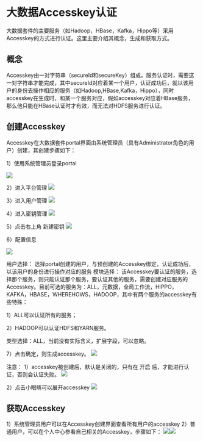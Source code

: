 # 大数据Accesskey认证

大数据套件的主要服务（如Hadoop，HBase，Kafka，Hippo等）采用Accesskey的方式进行认证。这里主要介绍其概念，生成和获取方式。

## 概念

Accesskey由一对字符串（secureId和secureKey）组成。服务认证时，需要这一对字符串才能完成，其中secureId对应着某一个用户，认证成功后，就以该用户的身份去操作相应的服务（如Hadoop,HBase,Kafka，Hippo），同时accesskey在生成时，和某一个服务对应，假如accesskey对应着HBase服务，那么他只能在HBase认证时才有效，而无法对HDFS服务进行认证。

## 创建Accesskey

Accesskey在大数据套件portal界面由系统管理员（具有Administrator角色的用户）创建，其创建步骤如下：

1）使用系统管理员登录portal

![](/组件使用/accesskey/login.png)

2）进入平台管理
![](/组件使用/accesskey/portal_main.png)

3）进入用户管理
![](/组件使用/accesskey/user_manage_main.png)

4）进入密钥管理
![](/组件使用/accesskey/portal_accesskey.png)

5）点击右上角 新建密钥
![](/组件使用/accesskey/portal_new_acckey.png)

6）配置信息

![](/组件使用/accesskey/new_acckey_config.png)

用户选择：
  选择portal创建的用户，与预创建的Accesskey绑定，认证成功后，以该用户的身份进行操作对应的服务
模块选择：
  该Accesskey要认证的服务，选择那个服务，则只能认证那个服务，要认证其他的服务，需要创建对应服务的Accesskey。目前可选的服务为：ALL，元数据，全局工作流，HIPPO，KAFKA，HBASE，WHEREHOWS，HADOOP，其中有两个服务的accesskey有些特殊：

1）ALL可以认证所有的服务；

2）HADOOP可以认证HDFS和YARN服务。

类型选择：ALL，当前没有实际含义，扩展字段，可以忽略。

7）点击确定，则生成accesskey。
![](/组件使用/accesskey/gen_acckey.png)

注意：
1）accesskey被创建后，默认是关闭的，只有在 开启 后，才能进行认证，否则会认证失败。
![](/组件使用/accesskey/enable_acckey.png)

2）点击小眼睛可以展开accesskey
![](/组件使用/accesskey/inspect_acckey.png)

## 获取Accesskey

1）系统管理员用户可以在Accesskey创建界面查看所有用户的accesskey
2）普通用户，可以在个人中心参看自己相关的Accesskey，步骤如下：
![](/组件使用/accesskey/portal_main.png)![](/组件使用/accesskey/use_acckey.png)
